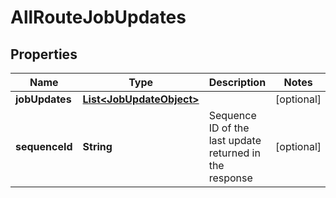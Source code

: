 
# AllRouteJobUpdates

## Properties
Name | Type | Description | Notes
------------ | ------------- | ------------- | -------------
**jobUpdates** | [**List&lt;JobUpdateObject&gt;**](JobUpdateObject.md) |  |  [optional]
**sequenceId** | **String** | Sequence ID of the last update returned in the response |  [optional]



